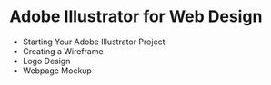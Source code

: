 # Adobe Illustrator for Web Design
- Starting Your Adobe Illustrator Project
- Creating a Wireframe
- Logo Design
- Webpage Mockup